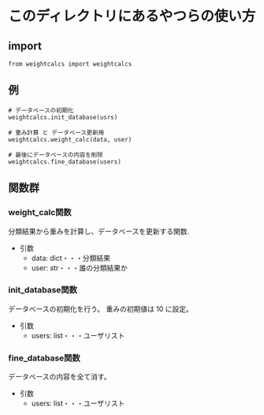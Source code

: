 # このディレクトリにあるやつらの使い方

## import

```python=
from weightcalcs import weightcalcs
```

## 例

```python=
# データベースの初期化
weightcalcs.init_database(usrs)

# 重み計算 と データベース更新用
weightcalcs.weight_calc(data, user)

# 最後にデータベースの内容を削除
weightcalcs.fine_database(users)
```

## 関数群

### weight_calc関数

分類結果から重みを計算し、データベースを更新する関数.

* 引数
  * data: dict・・・分類結果
  * user: str・・・誰の分類結果か

### init_database関数

データベースの初期化を行う。
重みの初期値は 10 に設定。

* 引数
  * users: list・・・ユーザリスト

### fine_database関数

データベースの内容を全て消す。

* 引数
  * users: list・・・ユーザリスト
